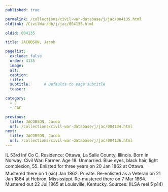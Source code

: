 ```yaml
---
published: true

permalink: /collections/civil-war-database/j/jac/004135.html
oldlink: /CivilWar/db/j/jac/004135.html

oldid: 004135

title: JACOBSON, Jacob

pagelist:
  exclude: false
  order: 4135
  image: 
  alt:
  caption:
  title:
  subtitle:      # Defaults to page subtitle
  teaser:

category: 
  - J 
  - JAC

previous:
  title: JACOBSON, Jacob
  url: /collections/civil-war-database/j/jac/004134.html  
next:
  title: JACOBSON, Jacob
  url: /collections/civil-war-database/j/jac/004136.html   
---
```

IL 53rd Inf Co C. Residence: Ottawa, La Salle County, Illinois. Born in Norway. Civil War: Farmer. Age 18. Unmarried. Blue eyes, black hair, light complexion, 5&#146;5&#148;. Enlisted for three years on 20 Jan 1862 at Ottawa. Mustered there on 1 (sic) Jan 1862. Private. Re-enlisted as a Veteran on 21 Jan 1864 at Hebron, Mississippi. Re-mustered there on 7 Mar 1864. Mustered out 22 Jul 1865 at Louisville, Kentucky. Sources: (ILSA reel 5 p14)